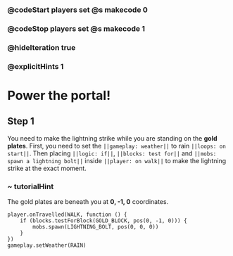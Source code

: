 ### @codeStart players set @s makecode 0
### @codeStop players set @s makecode 1

### @hideIteration true 
### @explicitHints 1


# Power the portal!

## Step 1
You need to make the lightning strike while you are standing on the **gold plates**. First, you need to set the ``||gameplay: weather||`` to rain ``||loops: on start||``. Then placing ``||logic: if||``, ``||blocks: test for||`` and ``||mobs: spawn a lightning bolt||`` inside ``||player: on walk||`` to make the lightning strike at the exact moment. 

### ~ tutorialHint
The gold plates are beneath you at **0, -1, 0** coordinates. 

```ghost
player.onTravelled(WALK, function () {
    if (blocks.testForBlock(GOLD_BLOCK, pos(0, -1, 0))) {
        mobs.spawn(LIGHTNING_BOLT, pos(0, 0, 0))
    }
})
gameplay.setWeather(RAIN)
```
